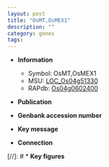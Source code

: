 ```yaml
---
layout: post
title: "OsMT,OsMEX1"
description: ""
category: genes
tags: 
---
```


* **Information**  
    + Symbol: OsMT,OsMEX1  
    + MSU: [LOC_Os04g51330](http://rice.uga.edu/cgi-bin/ORF_infopage.cgi?orf=LOC_Os04g51330)  
    + RAPdb: [Os04g0602400](http://rapdb.dna.affrc.go.jp/viewer/gbrowse_details/irgsp1?name=Os04g0602400)  

* **Publication**  

* **Genbank accession number**  

* **Key message**  

* **Connection**  

[//]: # * **Key figures**  


